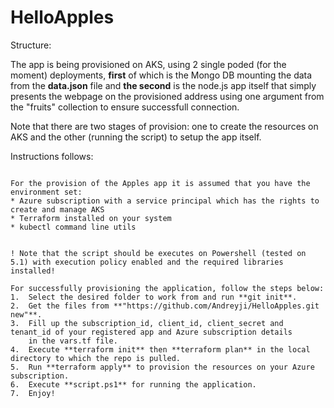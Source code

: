 # HelloApples	

Structure:

The app is being provisioned on AKS, using 2 single poded (for the moment) deployments,
**first** of which is the Mongo DB mounting the data from the **data.json** file and 
**the second** is the node.js app itself that simply presents the webpage on the provisioned address 
using one argument from the "fruits" collection to ensure successfull connection.

Note that there are two stages of provision: one to create the resources on AKS
and the other (running the script) to setup the app itself.

Instructions follows:

~~~~~~~~~~~~~~~~~~~~~~~~~~~~~~~~~~~~~~~~~~~~~~~~~~~~~~~~~~~~

For the provision of the Apples app it is assumed that you have the environment set: 
* Azure subscription with a service principal which has the rights to create and manage AKS
* Terraform installed on your system
* kubectl command line utils
  

! Note that the script should be executes on Powershell (tested on 5.1) with execution policy enabled and the required libraries installed!

For successfully provisioning the application, follow the steps below:
1.  Select the desired folder to work from and run **git init**. 
2.  Get the files from **"https://github.com/Andreyji/HelloApples.git new"**.
3.  Fill up the subscription_id, client_id, client_secret and tenant_id of your registered app and Azure subscription details
    in the vars.tf file.
4.  Execute **terraform init** then **terraform plan** in the local directory to which the repo is pulled.
5.  Run **terraform apply** to provision the resources on your Azure subscription.
6.  Execute **script.ps1** for running the application.
7.  Enjoy!

~~~~~~~~~~~~~~~~~~~~~~~~~~~~~~~~~~~~~~~~~~~~~~~~~~~~~~~~~~~~
